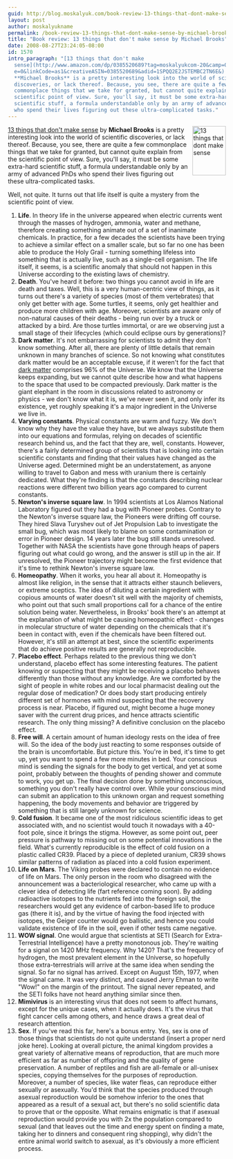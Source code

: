 ```yaml
---
guid: http://blog.moskalyuk.com/book-review-13-things-that-dont-make-sense-by-michael-brooks/1570
layout: post
author: moskalyukname
permalink: /book-review-13-things-that-dont-make-sense-by-michael-brooks/1570
title: "Book review: 13 things that don't make sense by Michael Brooks"
date: 2008-08-27T23:24:05-08:00
id: 1570
intro_paragraph: "[13 things that don't make
  sense](http://www.amazon.com/dp/0385520689?tag=moskalyukcom-20&camp=0&creativ\
  e=0&linkCode=as1&creativeASIN=0385520689&adid=1SPQQ2E2JSTEMBC2TN6E&) by
  **Michael Brooks** is a pretty interesting look into the world of scientific
  discoveries, or lack thereof. Because, you see, there are quite a few
  commonplace things that we take for granted, but cannot quite explain from the
  scientific point of view. Sure, you'll say, it must be some extra-hard
  scientific stuff, a formula understandable only by an army of advanced PhDs
  who spend their lives figuring out these ultra-complicated tasks."
---
```

[<img loading="lazy" style="border-top-width: 0px;border-left-width: 0px;border-bottom-width: 0px;margin: 0px 0px 5px 5px;border-right-width: 0px" height="114" alt="13 things that dont make sense" src="https://i.gr-assets.com/images/S/compressed.photo.goodreads.com/books/1320401228l/2018682.jpg" width="77" align="right" border="0" />](http://www.amazon.com/dp/0385520689?tag=moskalyukcom-20&camp=0&creative=0&linkCode=as1&creativeASIN=0385520689&adid=1SPQQ2E2JSTEMBC2TN6E&) [13 things that don't make sense](http://www.amazon.com/dp/0385520689?tag=moskalyukcom-20&camp=0&creative=0&linkCode=as1&creativeASIN=0385520689&adid=1SPQQ2E2JSTEMBC2TN6E&) by **Michael Brooks** is a pretty interesting look into the world of scientific discoveries, or lack thereof. Because, you see, there are quite a few commonplace things that we take for granted, but cannot quite explain from the scientific point of view. Sure, you'll say, it must be some extra-hard scientific stuff, a formula understandable only by an army of advanced PhDs who spend their lives figuring out these ultra-complicated tasks.

Well, not quite. It turns out that life itself is quite a mystery from the scientific point of view.

  1. **Life**. In theory life in the universe appeared when electric currents went through the masses of hydrogen, ammonia, water and methane, therefore creating something animate out of a set of inanimate chemicals. In practice, for a few decades the scientists have been trying to achieve a similar effect on a smaller scale, but so far no one has been able to produce the Holy Grail - turning something lifeless into something that is actually live, such as a single-cell organism. The life itself, it seems, is a scientific anomaly that should not happen in this Universe according to the existing laws of chemistry. 
  2. **Death**. You've heard it before: two things you cannot avoid in life are death and taxes. Well, this is a very human-centric view of things, as it turns out there's a variety of species (most of them vertebrates) that only get better with age. Some turtles, it seems, only get healthier and produce more children with age. Moreover, scientists are aware only of non-natural causes of their deaths - being run over by a truck or attacked by a bird. Are those turtles immortal, or are we observing just a small stage of their lifecycles (which could eclipse ours by generations)? 
  3. **Dark matter**. It's not embarrassing for scientists to admit they don't know something. After all, there are plenty of little details that remain unknown in many branches of science. So not knowing what constitutes dark matter would be an acceptable excuse, if it weren't for the fact that [dark matter](http://en.wikipedia.org/wiki/Dark_matter) comprises 96% of the Universe. We know that the Universe keeps expanding, but we cannot quite describe how and what happens to the space that used to be compacted previously. Dark matter is the giant elephant in the room in discussions related to astronomy or physics - we don't know what it is, we've never seen it, and only infer its existence, yet roughly speaking it's a major ingredient in the Universe we live in. 
  4. **Varying constants**. Physical constants are warm and fuzzy. We don't know why they have the value they have, but we always substitute them into our equations and formulas, relying on decades of scientific research behind us, and the fact that they are, well, constants. However, there's a fairly determined group of scientists that is looking into certain scientific constants and finding that their values have changed as the Universe aged. Determined might be an understatement, as anyone willing to travel to Gabon and mess with uranium there is certainly dedicated. What they're finding is that the constants describing nuclear reactions were different two billion years ago compared to current constants. 
  5. **Newton's inverse square law**. In 1994 scientists at Los Alamos National Laboratory figured out they had a bug with Pioneer probes. Contrary to the Newton's inverse square law, the Pioneers were drifting off course. They hired Slava Turyshev out of Jet Propulsion Lab to investigate the small bug, which was most likely to blame on some contamination or error in Pioneer design. 14 years later the bug still stands unresolved. Together with NASA the scientists have gone through heaps of papers figuring out what could go wrong, and the answer is still up in the air. If unresolved, the Pioneer trajectory might become the first evidence that it's time to rethink Newton's inverse square law. 
  6. **Homeopathy**. When it works, you hear all about it. Homeopathy is almost like religion, in the sense that it attracts either staunch believers, or extreme sceptics. The idea of diluting a certain ingredient with copious amounts of water doesn't sit well with the majority of chemists, who point out that such small proportions call for a chance of the entire solution being water. Nevertheless, in Brooks' book there's an attempt at the explanation of what might be causing homeopathic effect - changes in molecular structure of water depending on the chemicals that it's been in contact with, even if the chemicals have been filtered out. However, it's still an attempt at best, since the scientific experiments that do achieve positive results are generally not reproducible. 
  7. **Placebo effect**. Perhaps related to the previous thing we don't understand, placebo effect has some interesting features. The patient knowing or suspecting that they might be receiving a placebo behaves differently than those without any knowledge. Are we comforted by the sight of people in white robes and our local pharmacist dealing out the regular dose of medication? Or does body start producing entirely different set of hormones with mind suspecting that the recovery process is near. Placebo, if figured out, might become a huge money saver with the current drug prices, and hence attracts scientific research. The only thing missing? A definitive conclusion on the placebo effect. 
  8. **Free will**. A certain amount of human ideology rests on the idea of free will. So the idea of the body just reacting to some responses outside of the brain is uncomfortable. But picture this. You're in bed, it's time to get up, yet you want to spend a few more minutes in bed. Your conscious mind is sending the signals for the body to get vertical, and yet at some point, probably between the thoughts of pending shower and commute to work, you get up. The final decision done by something unconscious, something you don't really have control over. While your conscious mind can submit an application to this unknown organ and request something happening, the body movements and behavior are triggered by something that is still largely unknown for science. 
  9. **Cold fusion**. It became one of the most ridiculous scientific ideas to get associated with, and no scientist would touch it nowadays with a 40-foot pole, since it brings the stigma. However, as some point out, peer pressure is pathway to missing out on some potential innovations in the field. What's currently reproducible is the effect of cold fusion on a plastic called CR39. Placed by a piece of depleted uranium, CR39 shows similar patterns of radiation as placed into a cold fusion experiment. 
 10. **Life on Mars**. The Viking probes were declared to contain no evidence of life on Mars. The only person in the room who disagreed with the announcement was a bacteriological researcher, who came up with a clever idea of detecting life (fart reference coming soon). By adding radioactive isotopes to the nutrients fed into the foreign soil, the researchers would get any evidence of carbon-based life to produce gas (there it is), and by the virtue of having the food injected with isotopes, the Geiger counter would go ballistic, and hence you could validate existence of life in the soil, even if other tests came negative. 
 11. **WOW signal**. One would argue that scientists at SETI (Search for Extra-Terrestrial Intelligence) have a pretty monotonous job. They're waiting for a signal on 1420 MHz frequency. Why 1420? That's the frequency of hydrogen, the most prevalent element in the Universe, so hopefully those extra-terrestrials will arrive at the same idea when sending the signal. So far no signal has arrived. Except on August 15th, 1977, when the signal came. It was very distinct, and caused Jerry Ehman to write "Wow!" on the margin of the printout. The signal never repeated, and the SETI folks have not heard anything similar since then. 
 12. **Mimivirus** is an interesting virus that does not seem to affect humans, except for the unique cases, when it actually does. It's the virus that fight cancer cells among others, and hence draws a great deal of research attention. 
 13. **Sex**. If you've read this far, here's a bonus entry. Yes, sex is one of those things that scientists do not quite understand (insert a proper nerd joke here). Looking at overall picture, the animal kingdom provides a great variety of alternative means of reproduction, that are much more efficient as far as number of offspring and the quality of gene preservation. A number of reptiles and fish are all-female or all-unisex species, copying themselves for the purposes of reproduction. Moreover, a number of species, like water fleas, can reproduce either sexually or asexually. You'd think that the species produced through asexual reproduction would be somehow inferior to the ones that appeared as a result of a sexual act, but there's no solid scientific data to prove that or the opposite. What remains enigmatic is that if asexual reproduction would provide you with 2x the population compared to sexual (and that leaves out the time and energy spent on finding a mate, taking her to dinners and consequent ring shopping), why didn't the entire animal world switch to asexual, as it's obviously a more efficient process.
